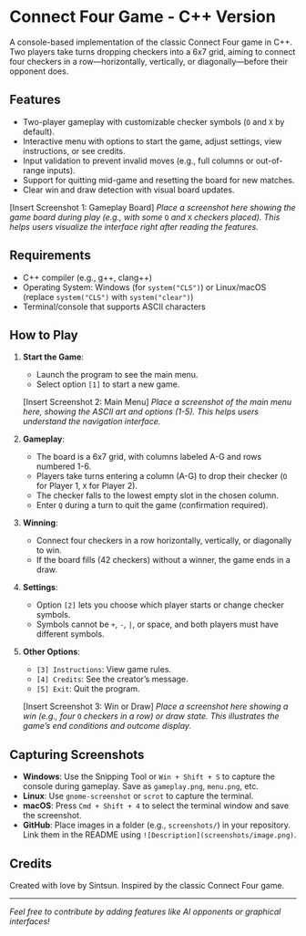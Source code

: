 # Connect Four Game - C++ Version

A console-based implementation of the classic Connect Four game in C++. Two players take turns dropping checkers into a 6x7 grid, aiming to connect four checkers in a row—horizontally, vertically, or diagonally—before their opponent does.

## Features

- Two-player gameplay with customizable checker symbols (`O` and `X` by default).
- Interactive menu with options to start the game, adjust settings, view instructions, or see credits.
- Input validation to prevent invalid moves (e.g., full columns or out-of-range inputs).
- Support for quitting mid-game and resetting the board for new matches.
- Clear win and draw detection with visual board updates.

\[Insert Screenshot 1: Gameplay Board\] *Place a screenshot here showing the game board during play (e.g., with some* `O` *and* `X` *checkers placed). This helps users visualize the interface right after reading the features.*

## Requirements

- C++ compiler (e.g., g++, clang++)
- Operating System: Windows (for `system("CLS")`) or Linux/macOS (replace `system("CLS")` with `system("clear")`)
- Terminal/console that supports ASCII characters

## How to Play

1. **Start the Game**:

   - Launch the program to see the main menu.
   - Select option `[1]` to start a new game.

   \[Insert Screenshot 2: Main Menu\] *Place a screenshot of the main menu here, showing the ASCII art and options (1-5). This helps users understand the navigation interface.*

2. **Gameplay**:

   - The board is a 6x7 grid, with columns labeled A-G and rows numbered 1-6.
   - Players take turns entering a column (A-G) to drop their checker (`O` for Player 1, `X` for Player 2).
   - The checker falls to the lowest empty slot in the chosen column.
   - Enter `Q` during a turn to quit the game (confirmation required).

3. **Winning**:

   - Connect four checkers in a row horizontally, vertically, or diagonally to win.
   - If the board fills (42 checkers) without a winner, the game ends in a draw.

4. **Settings**:

   - Option `[2]` lets you choose which player starts or change checker symbols.
   - Symbols cannot be `+`, `-`, `|`, or space, and both players must have different symbols.

5. **Other Options**:

   - `[3] Instructions`: View game rules.
   - `[4] Credits`: See the creator’s message.
   - `[5] Exit`: Quit the program.

   \[Insert Screenshot 3: Win or Draw\] *Place a screenshot here showing a win (e.g., four* `O` *checkers in a row) or draw state. This illustrates the game’s end conditions and outcome display.*

## Capturing Screenshots

- **Windows**: Use the Snipping Tool or `Win + Shift + S` to capture the console during gameplay. Save as `gameplay.png`, `menu.png`, etc.
- **Linux**: Use `gnome-screenshot` or `scrot` to capture the terminal.
- **macOS**: Press `Cmd + Shift + 4` to select the terminal window and save the screenshot.
- **GitHub**: Place images in a folder (e.g., `screenshots/`) in your repository. Link them in the README using `![Description](screenshots/image.png)`.

## Credits

Created with love by Sintsun. Inspired by the classic Connect Four game.

---

*Feel free to contribute by adding features like AI opponents or graphical interfaces!*